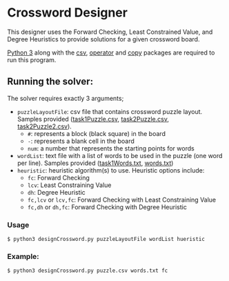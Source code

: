 # Crossword Designer

This designer uses the Forward Checking, Least Constrained Value, and Degree Heuristics to provide solutions for a given crossword board.

[Python 3](https://www.python.org/downloads/) along with the [csv](https://docs.python.org/3/library/csv.html), [operator](https://docs.python.org/3/library/operator.html) and [copy](https://docs.python.org/3/library/copy.html) packages are required to run this program.

## Running the solver:
The solver requires exactly 3 arguments;

- `puzzleLayoutFile`: csv file that contains crossword puzzle layout. Samples provided ([task1Puzzle.csv](./task1Puzzle.csv), [task2Puzzle.csv](./task2Puzzle.csv), [task2Puzzle2.csv](./task2Puzzle2.csv)).
	- `#`: represents a block (black square) in the board
	- `-`: represents a blank cell in the board
	- `num`: a number that represents the starting points for words
- `wordList`: text file with a list of words to be used in the puzzle (one word per line). Samples provided ([task1Words.txt](./task1Words.txt), [words.txt](./words.txt))
- `heuristic`: heuristic algorithm(s) to use. Heuristic options include:
	- `fc`: Forward Checking
	- `lcv`: Least Constraining Value
	- `dh`: Degree Heuristic
	- `fc,lcv` or `lcv,fc`: Forward Checking with Least Constraining Value
	- `fc,dh` or `dh,fc`: Forward Checking with Degree Heuristic

### Usage

```shell
$ python3 designCrossword.py puzzleLayoutFile wordList hueristic
```
### Example:
```shell
$ python3 designCrossword.py puzzle.csv words.txt fc
```